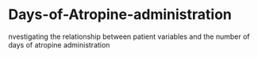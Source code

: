 # Days-of-Atropine-administration
nvestigating the relationship between patient variables and the number of days of atropine administration

